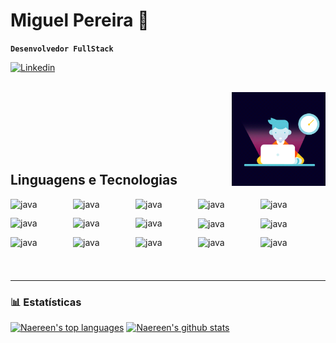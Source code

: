 # Miguel Pereira 👋 

**`Desenvolvedor FullStack`**

[![Linkedin](https://img.shields.io/badge/LinkedIn-0077B5?style=for-the-badge&logo=linkedin&logoColor=white)](https://linkedin.com/in/miguel-pereira-86b71a143)

</br>

<img align="right" width="150" height="150px" alt="java" src="https://github.com/Miguel-ADS-86/Miguel-ADS-86/blob/main/Mgp.gif" />

</br></br></br></br></br>

## Linguagens e Tecnologias
   
   <img align="left" 
      alt="java"
      width="90px"
      height="30px"
      style="padding-right: 10px;" 
      src="https://img.shields.io/badge/java-%23ED8B00.svg?style=for-the-badge&logo=openjdk&logoColor=white" 
   />
   <img align="left" 
      alt="java"
      width="90px"
      height="30px"
      style="padding-right: 10px;" 
      src="https://img.shields.io/badge/HTML5-E34F26?style=for-the-badge&logo=html5&logoColor=white" 
   />
   <img align="left" 
      alt="java"
      width="90px"
      height="30px"
      style="padding-right: 10px;" 
      src="https://img.shields.io/badge/CSS3-1572B6?style=for-the-badge&logo=css3&logoColor=white" 
   />
   <img align="left" 
      alt="java"
      width="90px"
      height="30px"
      style="padding-right: 10px;" 
      src="https://img.shields.io/badge/Microsoft%20SQL%20Server-CC2927?style=for-the-badge&logo=microsoft%20sql%20server&logoColor=white" 
   />
   <img align="left" 
       alt="java"
       width="90px"
       height="30px"
      style="padding-right: 10px;" 
       src="https://img.shields.io/badge/mysql-4479A1.svg?style=for-the-badge&logo=mysql&logoColor=white" 
   />
   <img align="left" 
      alt="java"
      width="90px"
      height="30px"
      style="padding-right: 10px;" 
      src="https://img.shields.io/badge/postgres-%23316192.svg?style=for-the-badge&logo=postgresql&logoColor=white" 
   />
   <img align="left" 
      alt="java"
      width="90px"
      height="30px"
      style="padding-right: 10px;" 
      src="https://img.shields.io/badge/bootstrap-%238511FA.svg?style=for-the-badge&logo=bootstrap&logoColor=white" 
   />
   <img align="left"
      alt="java"
      width="90px"
      height="30px"
      style="padding-right: 10px;" 
      src="https://img.shields.io/badge/node.js-6DA55F?style=for-the-badge&logo=node.js&logoColor=white" 
   /></br>
   
   <img align="left"
      alt="java"
      width="90px"
      height="30px"
      style="padding-right: 10px;" 
      src="https://img.shields.io/badge/react-%2320232a.svg?style=for-the-badge&logo=react&logoColor=%2361DAFB" 
   />
   <img align="left" 
      alt="java"
      width="90px"
      height="30px"
      style="padding-right: 10px;" 
      src="https://img.shields.io/badge/spring-%236DB33F.svg?style=for-the-badge&logo=spring&logoColor=white" 
   />
   
   <img align="left" 
      alt="java"
      width="90px"
      height="30px"
      style="padding-right: 10px;" 
      src="https://img.shields.io/badge/Eclipse-FE7A16.svg?style=for-the-badge&logo=Eclipse&logoColor=white" 
   />
   <img align="left" 
      alt="java" 
      width="90px"
      height="30px"
      style="padding-right: 10px;" 
      src="https://img.shields.io/badge/IntelliJIDEA-000000.svg?style=for-the-badge&logo=intellij-idea&logoColor=white" 
   />
   <img align="left" 
      alt="java"
      width="90px"
      height="30px" 
      style="padding-right: 10px;" 
      src="https://img.shields.io/badge/Visual%20Studio%20Code-0078d7.svg?style=for-the-badge&logo=visual-studio-code&logoColor=white" 
   />
   <img align="left" 
      alt="java" 
      width="90px"
      height="30px"
      style="padding-right: 10px;" 
      src="https://img.shields.io/badge/javascript-%23323330.svg?style=for-the-badge&logo=javascript&logoColor=%23F7DF1E" 
   />
   <img align="left" 
      alt="java" 
      width="90px"
      height="30px"
      style="padding-right: 10px;" 
      src="https://img.shields.io/badge/markdown-%23000000.svg?style=for-the-badge&logo=markdown&logoColor=white" 
   />

</br> </br> </br> </br> </br> 

---
 
 ### 📊 Estatísticas
 
[![Naereen's top languages](https://github-readme-stats.vercel.app/api/top-langs/?username=miguel-Dev-16&theme=blue-green)](https://github.com/anuraghazra/github-readme-stats)
[![Naereen's github stats](https://github-readme-stats.vercel.app/api?username=miguel-Dev-16&theme=blue-green)](https://github.com/anuraghazra/github-readme-stats)
